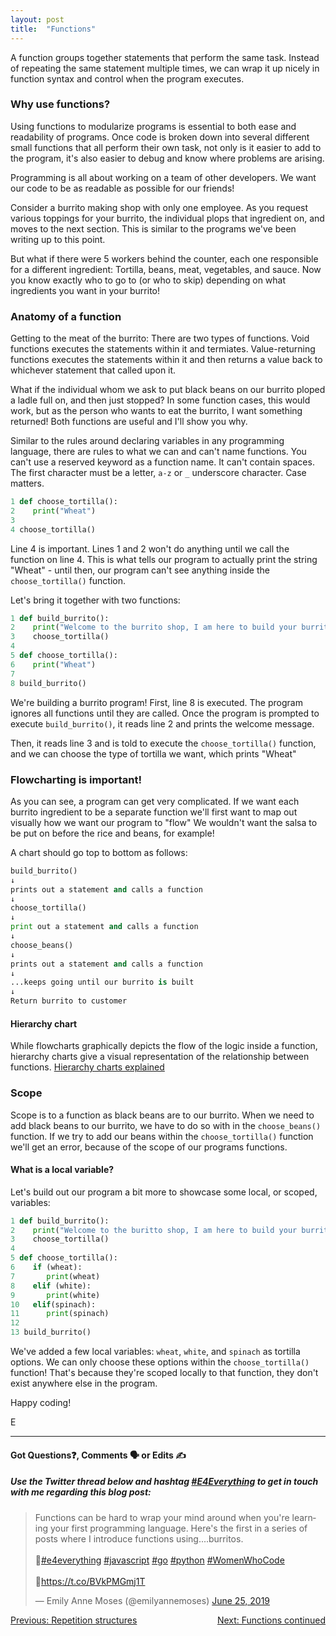```yaml
---
layout: post
title:  "Functions"
---
```


A function groups together statements that perform the same task. Instead of repeating the same statement multiple times, we can wrap it up nicely in function syntax and control when the program executes.

### Why use functions?

Using functions to modularize programs is essential to both ease and readability of programs. Once code is broken down into several different small functions that all perform their own task, not only is it easier to add to the program, it's also easier to debug and know where problems are arising.

Programming is all about working on a team of other developers. We want our code to be as readable as possible for our friends!

Consider a burrito making shop with only one employee. As you request various toppings for your burrito, the individual plops that ingredient on, and moves to the next section. This is similar to the programs we've been writing up to this point.

But what if there were 5 workers behind the counter, each one responsible for a different ingredient: Tortilla, beans, meat, vegetables, and sauce. Now you know exactly who to go to (or who to skip) depending on what ingredients you want in your burrito!

### Anatomy of a function

Getting to the meat of the burrito: There are two types of functions. Void functions executes the statements within it and termiates. Value-returning functions executes the statements within it and then returns a value back to whichever statement that called upon it.

What if the individual whom we ask to put black beans on our burrito ploped a ladle full on, and then just stopped? In some function cases, this would work, but as the person who wants to eat the burrito, I want something returned!  Both functions are useful and I'll show you why.

Similar to the rules around declaring variables in any programming language, there are rules to what we can and can't name functions. You can't use a reserved keyword as a function name. It can't contain spaces. The first character must be a letter, `a-z` or `_` underscore character. Case matters.

```python
1 def choose_tortilla():
2    print("Wheat")
3
4 choose_tortilla()
```

Line 4 is important. Lines 1 and 2 won't do anything until we call the function on line 4. This is what tells our program to actually print the string "Wheat" - until then, our program can't see anything inside the `choose_tortilla()` function.

Let's bring it together with two functions:

```python
1 def build_burrito():
2    print("Welcome to the burrito shop, I am here to build your burrito!")
3    choose_tortilla()
4
5 def choose_tortilla():
6    print("Wheat")
7
8 build_burrito()
```

We're building a burrito program!  First, line 8 is executed. The program ignores all functions until they are called. Once the program is prompted to execute `build_burrito()`, it reads line 2 and prints the welcome message.

Then, it reads line 3 and is told to execute the `choose_tortilla()` function, and we can choose the type of tortilla we want, which prints "Wheat"

### Flowcharting is important!

As you can see, a program can get very complicated. If we want each burrito ingredient to be a separate function we'll first want to map out visually how we want our program to "flow"  We wouldn't want the salsa to be put on before the rice and beans, for example!

A chart should go top to bottom as follows:

```python
build_burrito()
↓
prints out a statement and calls a function
↓
choose_tortilla()
↓
print out a statement and calls a function
↓
choose_beans()
↓
prints out a statement and calls a function
↓
...keeps going until our burrito is built
↓
Return burrito to customer
```

#### Hierarchy chart

While flowcharts graphically depicts the flow of the logic inside a function, hierarchy charts give a visual representation of the relationship between functions. [Hierarchy charts explained](http://elearning.algonquincollege.com/coursemat/mcintyb/dat2219d/lectures/33-Implementation-of-Hierarchy.htm)

### Scope

Scope is to a function as black beans are to our burrito. When we need to add black beans to our burrito, we have to do so with in the `choose_beans()` function. If we try to add our beans within the `choose_tortilla()` function we'll get an error, because of the scope of our programs functions.

#### What is a local variable?

Let's build out our program a bit more to showcase some local, or scoped, variables:

```python
1 def build_burrito():
2    print("Welcome to the buritto shop, I am here to build your burrito!")
3    choose_tortilla()
4
5 def choose_tortilla():
6    if (wheat):
7       print(wheat)
8    elif (white):
9       print(white)
10   elif(spinach):
11      print(spinach)
12
13 build_burrito()
```

We've added a few local variables: `wheat`, `white`, and `spinach` as tortilla options.  We can only choose these options within the `choose_tortilla()` function! That's because they're scoped locally to that function, they don't exist anywhere else in the program.

Happy coding!

E
<hr>
<h4>Got Questions❓, Comments 🗣 or Edits ✍</h4>
<h5>Use the Twitter thread below and hashtag <a href="https://twitter.com/hashtag/e4everything?f=tweets&vertical=default&lang=en" target="_blank">#E4Everything</a> to get in touch with me regarding this blog post:</h5>

<blockquote class="twitter-tweet" data-lang="en"><p lang="en" dir="ltr">Functions can be hard to wrap your mind around when you&#39;re learning your first programming language. Here&#39;s the first in a series of posts where I introduce functions using....burritos.<br><br>🌯<a href="https://twitter.com/hashtag/e4everything?src=hash&amp;ref_src=twsrc%5Etfw">#e4everything</a> <a href="https://twitter.com/hashtag/javascript?src=hash&amp;ref_src=twsrc%5Etfw">#javascript</a> <a href="https://twitter.com/hashtag/go?src=hash&amp;ref_src=twsrc%5Etfw">#go</a> <a href="https://twitter.com/hashtag/python?src=hash&amp;ref_src=twsrc%5Etfw">#python</a> <a href="https://twitter.com/hashtag/WomenWhoCode?src=hash&amp;ref_src=twsrc%5Etfw">#WomenWhoCode</a> <br><br>🌯<a href="https://t.co/BVkPMGmj1T">https://t.co/BVkPMGmj1T</a></p>&mdash; Emily Anne Moses (@emilyannemoses) <a href="https://twitter.com/emilyannemoses/status/1143615688591982593?ref_src=twsrc%5Etfw">June 25, 2019</a></blockquote>
<script async src="https://platform.twitter.com/widgets.js" charset="utf-8"></script>

<span><a href="https://eamoses.github.io/blog/2019/06/21/repetition-structures.html" style="float:left;">Previous: Repetition structures</a><a href="https://eamoses.github.io/blog/2019/07/04/functions-cont.html" style="float:right;">Next: Functions continued</a></span>